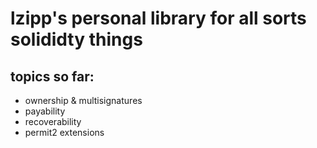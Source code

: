 # lzipp's personal library for all sorts solididty things
## topics so far:
- ownership & multisignatures
- payability
- recoverability
- permit2 extensions
